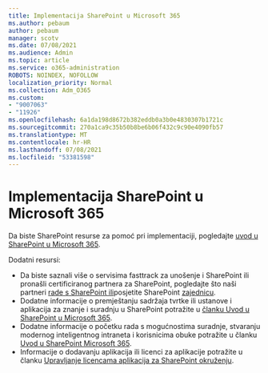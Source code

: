 ```yaml
---
title: Implementacija SharePoint u Microsoft 365
ms.author: pebaum
author: pebaum
manager: scotv
ms.date: 07/08/2021
ms.audience: Admin
ms.topic: article
ms.service: o365-administration
ROBOTS: NOINDEX, NOFOLLOW
localization_priority: Normal
ms.collection: Adm_O365
ms.custom:
- "9007063"
- "11926"
ms.openlocfilehash: 6a1da198d8672b382eddb0a3b0e4830307b1721c
ms.sourcegitcommit: 270a1ca9c35b50b8be6b06f432c9c90e4090fb57
ms.translationtype: MT
ms.contentlocale: hr-HR
ms.lasthandoff: 07/08/2021
ms.locfileid: "53381598"
---
```

# <a name="deploy-sharepoint-in-microsoft-365"></a>Implementacija SharePoint u Microsoft 365

Da biste SharePoint resurse za pomoć pri implementaciji, pogledajte [uvod u SharePoint u Microsoft 365](/sharepoint/introduction). 

Dodatni resursi: 

- Da biste saznali više o servisima fasttrack za unošenje i SharePoint ili pronašli certificiranog partnera za SharePoint, pogledajte što naši partneri [rade s SharePoint ili](/microsoft-365/sharepoint/sharepoint-partners-sharepoint-support)posjetite SharePoint [zajednicu](https://techcommunity.microsoft.com/t5/sharepoint/ct-p/SharePoint). 
- Dodatne informacije o premještanju sadržaja tvrtke ili ustanove i aplikacija za znanje i suradnju u SharePoint potražite u [članku Uvod u SharePoint u Microsoft 365](/sharepoint/introduction#migration). 
- Dodatne informacije o početku rada s mogućnostima suradnje, stvaranju modernog inteligentnog intraneta i korisnicima obuke potražite u članku [Uvod u SharePoint Microsoft 365](/sharepoint/introduction#collaboration). 
- Informacije o dodavanju aplikacija ili licenci za aplikacije potražite u članku [Upravljanje licencama aplikacija za SharePoint okruženju](/sharepoint/manage-app-licenses). 


